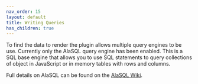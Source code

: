 ```yaml
---
nav_order: 15
layout: default
title: Writing Queries
has_children: true
---
```


To find the data to render the plugin allows multiple query engines to be use. Currently only the AlaSQL query engine has been enabled. This is a SQL base engine that allows you to use SQL statements to query collections of object in JavaScript or in memory tables with rows and columns.

Full details on AlaSQL can be found on the [AlaSQL Wiki](https://github.com/AlaSQL/alasql/wiki).


